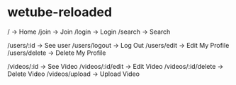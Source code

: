 # wetube-reloaded

/ -> Home
/join -> Join
/login -> Login
/search -> Search


/users/:id -> See user
/users/logout -> Log Out
/users/edit -> Edit My Profile
/users/delete -> Delete My Profile

/videos/:id -> See Video
/videos/:id/edit -> Edit Video
/videos/:id/delete -> Delete Video
/videos/upload -> Upload Video
